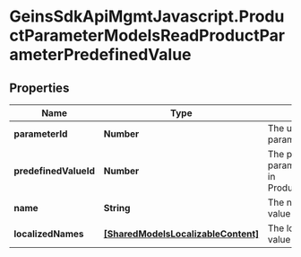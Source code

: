 # GeinsSdkApiMgmtJavascript.ProductParameterModelsReadProductParameterPredefinedValue

## Properties

Name | Type | Description | Notes
------------ | ------------- | ------------- | -------------
**parameterId** | **Number** | The unique identifier for the parameter. | [optional] 
**predefinedValueId** | **Number** | The predefined value id of the parameter.    This value is used in ProductParameterValue.Value. | [optional] 
**name** | **String** | The non-localized predefined value name of the parameter. | [optional] 
**localizedNames** | [**[SharedModelsLocalizableContent]**](SharedModelsLocalizableContent.md) | The localized predefined value names of the parameter. | [optional] 


